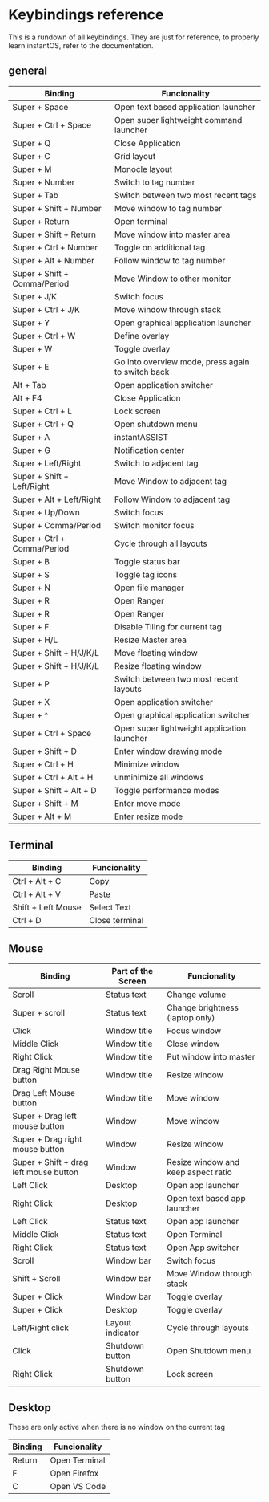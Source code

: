 # Keybindings reference

This is a rundown of all keybindings.
They are just for reference, to properly learn instantOS, refer to the documentation.


## general

| Binding                      | Funcionality                                      |
| ---------------------------- | ------------------------------------------------- |
| Super + Space                | Open text based application launcher              |
| Super + Ctrl + Space         | Open super lightweight command launcher           |
| Super + Q                    | Close Application                                 |
| Super + C                    | Grid layout                                       |
| Super + M                    | Monocle layout                                    |
| Super + Number               | Switch to tag number                              |
| Super + Tab                  | Switch between two most recent tags               |
| Super + Shift + Number       | Move window to tag number                         |
| Super + Return               | Open terminal                                     |
| Super + Shift + Return       | Move window into master area                      |
| Super + Ctrl + Number        | Toggle on additional tag                          |
| Super + Alt + Number         | Follow window to tag number                       |
| Super + Shift + Comma/Period | Move Window to other monitor                      |
| Super + J/K                  | Switch focus                                      |
| Super + Ctrl + J/K           | Move window through stack                         |
| Super + Y                    | Open graphical application launcher               |
| Super + Ctrl + W             | Define overlay                                    |
| Super + W                    | Toggle overlay                                    |
| Super + E                    | Go into overview mode, press again to switch back |
| Alt + Tab                    | Open application switcher                         |
| Alt + F4                     | Close Application                                 |
| Super + Ctrl + L             | Lock screen                                       |
| Super + Ctrl + Q             | Open shutdown menu                                |
| Super + A                    | instantASSIST                                     |
| Super + G                    | Notification center                               |
| Super + Left/Right           | Switch to adjacent tag                            |
| Super + Shift + Left/Right   | Move Window to adjacent tag                       |
| Super + Alt + Left/Right     | Follow Window to adjacent tag                     |
| Super + Up/Down              | Switch focus                                      |
| Super + Comma/Period         | Switch monitor focus                              |
| Super + Ctrl + Comma/Period  | Cycle through all layouts                         |
| Super + B                    | Toggle status bar                                 |
| Super + S                    | Toggle tag icons                                  |
| Super + N                    | Open file manager                                 |
| Super + R                    | Open Ranger                                       |
| Super + R                    | Open Ranger                                       |
| Super + F                    | Disable Tiling for current tag                    |
| Super + H/L                  | Resize Master area                                |
| Super + Shift + H/J/K/L      | Move floating window                              |
| Super + Shift + H/J/K/L      | Resize floating window                            |
| Super + P                    | Switch between two most recent layouts            |
| Super + X                    | Open application switcher                         |
| Super + ^                    | Open graphical application switcher               |
| Super + Ctrl + Space         | Open super lightweight application launcher       |
| Super + Shift + D            | Enter window drawing mode                         |
| Super + Ctrl + H             | Minimize window                                   |
| Super + Ctrl + Alt + H       | unminimize all windows                            |
| Super + Shift + Alt + D      | Toggle performance modes                          |
| Super + Shift + M            | Enter move mode                                   |
| Super + Alt + M              | Enter resize mode                                 |


## Terminal

| Binding            | Funcionality   |
| ------------------ | -------------- |
| Ctrl + Alt + C     | Copy           |
| Ctrl + Alt + V     | Paste          |
| Shift + Left Mouse | Select Text    |
| Ctrl + D           | Close terminal |


## Mouse

| Binding                                | Part of the Screen | Funcionality                        |
| -------------------------------------- | ------------------ | ----------------------------------- |
| Scroll                                 | Status text        | Change volume                       |
| Super + scroll                         | Status text        | Change brightness (laptop only)     |
| Click                                  | Window title       | Focus window                        |
| Middle Click                           | Window title       | Close window                        |
| Right Click                            | Window title       | Put window into master              |
| Drag Right Mouse button                | Window title       | Resize window                       |
| Drag Left Mouse button                 | Window title       | Move window                         |
| Super + Drag left mouse button         | Window             | Move window                         |
| Super + Drag right mouse button        | Window             | Resize window                       |
| Super + Shift + drag left mouse button | Window             | Resize window and keep aspect ratio |
| Left Click                             | Desktop            | Open app launcher                   |
| Right Click                            | Desktop            | Open text based app launcher        |
| Left Click                             | Status text        | Open app launcher                   |
| Middle Click                           | Status text        | Open Terminal                       |
| Right Click                            | Status text        | Open App switcher                   |
| Scroll                                 | Window bar         | Switch focus                        |
| Shift + Scroll                         | Window bar         | Move Window through stack           |
| Super + Click                          | Window bar         | Toggle overlay                      |
| Super + Click                          | Desktop            | Toggle overlay                      |
| Left/Right click                       | Layout indicator   | Cycle through layouts               |
| Click                                  | Shutdown button    | Open Shutdown menu                  |
| Right Click                            | Shutdown button    | Lock screen                         |

## Desktop
These are only active when there is no window on the current tag

| Binding | Funcionality  |
| ------- | ------------- |
| Return  | Open Terminal |
| F       | Open Firefox  |
| C       | Open VS Code  |